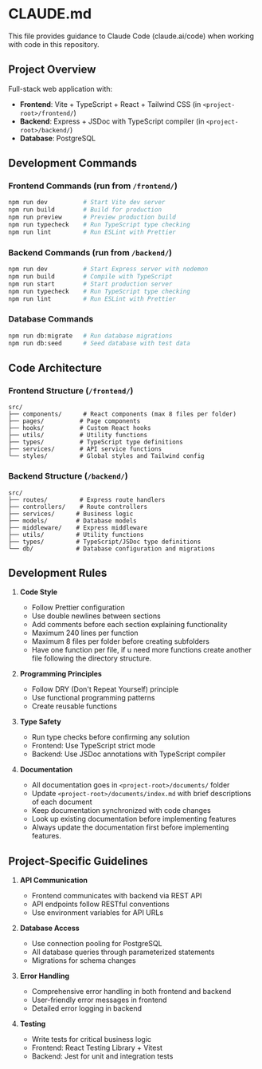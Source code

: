 # CLAUDE.md

This file provides guidance to Claude Code (claude.ai/code) when working with code in this repository.

## Project Overview

Full-stack web application with:

-   **Frontend**: Vite + TypeScript + React + Tailwind CSS (in `<project-root>/frontend/`)
-   **Backend**: Express + JSDoc with TypeScript compiler (in `<project-root>/backend/`)
-   **Database**: PostgreSQL

## Development Commands

### Frontend Commands (run from `/frontend/`)

```bash
npm run dev          # Start Vite dev server
npm run build        # Build for production
npm run preview      # Preview production build
npm run typecheck    # Run TypeScript type checking
npm run lint         # Run ESLint with Prettier
```

### Backend Commands (run from `/backend/`)

```bash
npm run dev          # Start Express server with nodemon
npm run build        # Compile with TypeScript
npm run start        # Start production server
npm run typecheck    # Run TypeScript type checking
npm run lint         # Run ESLint with Prettier
```

### Database Commands

```bash
npm run db:migrate   # Run database migrations
npm run db:seed      # Seed database with test data
```

## Code Architecture

### Frontend Structure (`/frontend/`)

```
src/
├── components/      # React components (max 8 files per folder)
├── pages/          # Page components
├── hooks/          # Custom React hooks
├── utils/          # Utility functions
├── types/          # TypeScript type definitions
├── services/       # API service functions
└── styles/         # Global styles and Tailwind config
```

### Backend Structure (`/backend/`)

```
src/
├── routes/         # Express route handlers
├── controllers/    # Route controllers
├── services/      # Business logic
├── models/        # Database models
├── middleware/    # Express middleware
├── utils/         # Utility functions
├── types/         # TypeScript/JSDoc type definitions
└── db/            # Database configuration and migrations
```

## Development Rules

1. **Code Style**

    - Follow Prettier configuration
    - Use double newlines between sections
    - Add comments before each section explaining functionality
    - Maximum 240 lines per function
    - Maximum 8 files per folder before creating subfolders
    - Have one function per file, if u need more functions create another file following the directory structure.

2. **Programming Principles**

    - Follow DRY (Don't Repeat Yourself) principle
    - Use functional programming patterns
    - Create reusable functions

3. **Type Safety**

    - Run type checks before confirming any solution
    - Frontend: Use TypeScript strict mode
    - Backend: Use JSDoc annotations with TypeScript compiler

4. **Documentation**
    - All documentation goes in `<project-root>/documents/` folder
    - Update `<project-root>/documents/index.md` with brief descriptions of each document
    - Keep documentation synchronized with code changes
    - Look up existing documentation before implementing features
    - Always update the documentation first before implementing features.

## Project-Specific Guidelines

1. **API Communication**

    - Frontend communicates with backend via REST API
    - API endpoints follow RESTful conventions
    - Use environment variables for API URLs

2. **Database Access**

    - Use connection pooling for PostgreSQL
    - All database queries through parameterized statements
    - Migrations for schema changes

3. **Error Handling**

    - Comprehensive error handling in both frontend and backend
    - User-friendly error messages in frontend
    - Detailed error logging in backend

4. **Testing**
    - Write tests for critical business logic
    - Frontend: React Testing Library + Vitest
    - Backend: Jest for unit and integration tests
